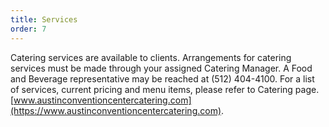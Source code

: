 ```yaml
---
title: Services
order: 7
---
```


Catering services are available to clients. Arrangements for catering services must be made through your assigned Catering Manager. A Food and Beverage representative may be reached at (512) 404-4100. For a list of services, current pricing and menu items, please refer to Catering page. [www.austinconventioncentercatering.com](https://www.austinconventioncentercatering.com).
